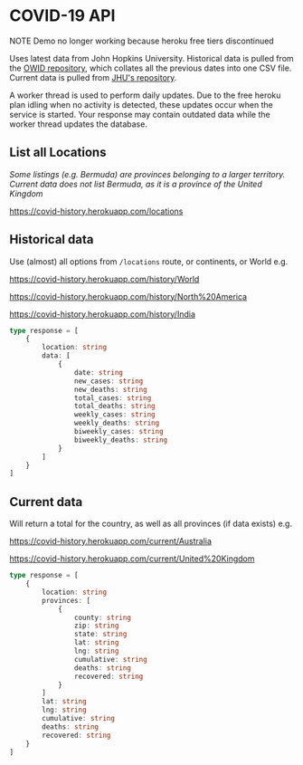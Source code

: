 # COVID-19 API

NOTE Demo no longer working because heroku free tiers discontinued

Uses latest data from John Hopkins University. Historical data is pulled from the [OWID repository](https://github.com/owid/covid-19-data/blob/master/public/data/jhu/full_data.csv), which collates all the previous dates into one CSV file. Current data is pulled from [JHU's repository](https://github.com/CSSEGISandData/COVID-19/tree/master/csse_covid_19_data/csse_covid_19_daily_reports).

A worker thread is used to perform daily updates. Due to the free heroku plan idling when no activity is detected, these updates occur when the service is started. Your response may contain outdated data while the worker thread updates the database.

## List all Locations

_Some listings (e.g. Bermuda) are provinces belonging to a larger territory. Current data does not list Bermuda, as it is a province of the United Kingdom_

https://covid-history.herokuapp.com/locations

## Historical data

Use (almost) all options from `/locations` route, or continents, or World
e.g.

https://covid-history.herokuapp.com/history/World

https://covid-history.herokuapp.com/history/North%20America

https://covid-history.herokuapp.com/history/India

```ts
type response = [
	{
		location: string
		data: [
			{
				date: string
				new_cases: string
				new_deaths: string
				total_cases: string
				total_deaths: string
				weekly_cases: string
				weekly_deaths: string
				biweekly_cases: string
				biweekly_deaths: string
			}
		]
	}
]
```

## Current data

Will return a total for the country, as well as all provinces (if data exists)
e.g.

https://covid-history.herokuapp.com/current/Australia

https://covid-history.herokuapp.com/current/United%20Kingdom

```ts
type response = [
	{
		location: string
		provinces: [
			{
				county: string
				zip: string
				state: string
				lat: string
				lng: string
				cumulative: string
				deaths: string
				recovered: string
			}
		]
		lat: string
		lng: string
		cumulative: string
		deaths: string
		recovered: string
	}
]
```
